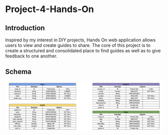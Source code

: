 # Project-4-Hands-On

## Introduction
Inspired by my interest in DIY projects, Hands On web application allows users to view and create guides to share. The core of this project is to create a structured and consolidated place to find guides as well as to give feedback to one another. 

## Schema 
![Schema for app. 4 tables (Users, Guides, Reviews, Steps)](/schema.png)
